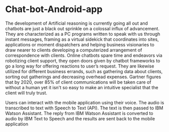 # Chat-bot-Android-app
The development of Artificial reasoning is currently going all out and chatbots are just a black out sprinkle on a colossal influx of advancement. They are characterized as a PC programs written to speak with us through instant messages, framing as a virtual sidekick that coordinates into sites, applications or moment dispatchers and helping business visionaries to draw nearer to clients developing a computerized arrangement of correspondence with clients. Online chatbots spare time and endeavors via robotizing client support, they open doors given by chatbot frameworks to go a long way for offering reactions to user’s request. They are likewise utilized for different business errands, such as gathering data about clients, sorting out gatherings and decreasing overhead expenses. Gartner figures that by 2020, over 85% of client communications will be taken care of without a human yet it isn't so easy to make an intuitive specialist that the client will truly trust.

Users can interact with the mobile application using their voice. The audio is transcribed to text with Speech to Text (API). The text is then passed to IBM Watson Assistant. The reply from IBM Watson Assistant is converted to audio by IBM Text to Speech and the results are sent back to the mobile application
